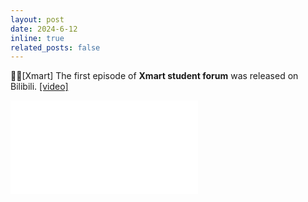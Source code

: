 ```yaml
---
layout: post
date: 2024-6-12
inline: true
related_posts: false
---
```


🧑‍💻[Xmart] The first episode of **Xmart student forum** was released on Bilibili. <a href="https://www.bilibili.com/video/BV1FJ4m137ZB"> [video] </a> 

<iframe src="//player.bilibili.com/player.html?bvid=BV1FJ4m137ZB&page=1" scrolling="no" border="0" frameborder="no" framespacing="0" allowfullscreen="true" align="center"> </iframe>